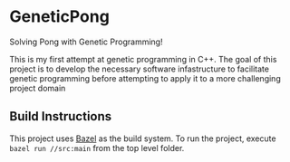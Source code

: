 # GeneticPong
Solving Pong with Genetic Programming!

This is my first attempt at genetic programming in C++. 
The goal of this project is to develop the necessary software infastructure to facilitate genetic programming before
attempting to apply it to a more challenging project domain

## Build Instructions
This project uses [Bazel](http://bazel.io) as the build system. To run the project, 
execute `bazel run //src:main` from the top level folder. 
